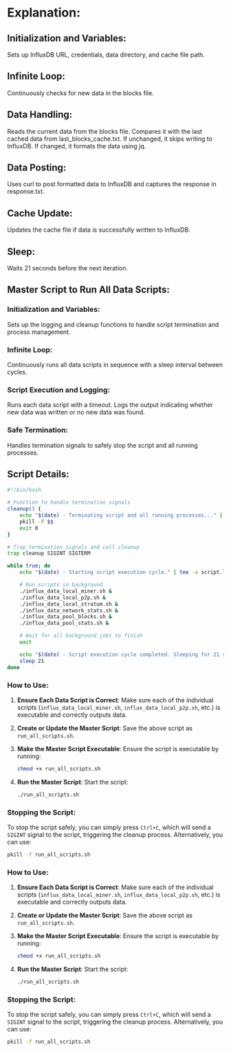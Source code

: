 
# Explanation:

## Initialization and Variables:
Sets up InfluxDB URL, credentials, data directory, and cache file path.

## Infinite Loop:
Continuously checks for new data in the blocks file.

## Data Handling:
Reads the current data from the blocks file. Compares it with the last cached data from last_blocks_cache.txt. If unchanged, it skips writing to InfluxDB. If changed, it formats the data using jq.

## Data Posting:
Uses curl to post formatted data to InfluxDB and captures the response in response.txt.

## Cache Update:
Updates the cache file if data is successfully written to InfluxDB.

## Sleep:
Waits 21 seconds before the next iteration.

## Master Script to Run All Data Scripts:

### Initialization and Variables:
Sets up the logging and cleanup functions to handle script termination and process management.

### Infinite Loop:
Continuously runs all data scripts in sequence with a sleep interval between cycles.

### Script Execution and Logging:
Runs each data script with a timeout. Logs the output indicating whether new data was written or no new data was found.

### Safe Termination:
Handles termination signals to safely stop the script and all running processes.

## Script Details:

```bash
#!/bin/bash

# Function to handle termination signals
cleanup() {
    echo "$(date) - Terminating script and all running processes..." | tee -a script.log
    pkill -P $$
    exit 0
}

# Trap termination signals and call cleanup
trap cleanup SIGINT SIGTERM

while true; do
    echo "$(date) - Starting script execution cycle." | tee -a script.log

    # Run scripts in background
    ./influx_data_local_miner.sh &
    ./influx_data_local_p2p.sh &
    ./influx_data_local_stratum.sh &
    ./influx_data_network_stats.sh &
    ./influx_data_pool_blocks.sh &
    ./influx_data_pool_stats.sh &

    # Wait for all background jobs to finish
    wait

    echo "$(date) - Script execution cycle completed. Sleeping for 21 seconds." | tee -a script.log
    sleep 21
done
```

### How to Use:

1. **Ensure Each Data Script is Correct**: Make sure each of the individual scripts (`influx_data_local_miner.sh`, `influx_data_local_p2p.sh`, etc.) is executable and correctly outputs data.
2. **Create or Update the Master Script**: Save the above script as `run_all_scripts.sh`.
3. **Make the Master Script Executable**: Ensure the script is executable by running:

    ```bash
    chmod +x run_all_scripts.sh
    ```

4. **Run the Master Script**: Start the script:

    ```bash
    ./run_all_scripts.sh
    ```

### Stopping the Script:

To stop the script safely, you can simply press `Ctrl+C`, which will send a `SIGINT` signal to the script, triggering the cleanup process. Alternatively, you can use:

```bash
pkill -f run_all_scripts.sh
```

### How to Use:

1. **Ensure Each Data Script is Correct**: Make sure each of the individual scripts (`influx_data_local_miner.sh`, `influx_data_local_p2p.sh`, etc.) is executable and correctly outputs data.
2. **Create or Update the Master Script**: Save the above script as `run_all_scripts.sh`.
3. **Make the Master Script Executable**: Ensure the script is executable by running:

    ```bash
    chmod +x run_all_scripts.sh
    ```

4. **Run the Master Script**: Start the script:

    ```bash
    ./run_all_scripts.sh
    ```

### Stopping the Script:

To stop the script safely, you can simply press `Ctrl+C`, which will send a `SIGINT` signal to the script, triggering the cleanup process. Alternatively, you can use:

```bash
pkill -f run_all_scripts.sh

